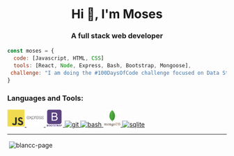 <h1 align="center">Hi 👋, I'm Moses</h1>
<h3 align="center">A full stack web developer</h3>

```javascript
const moses = {
  code: [Javascript, HTML, CSS]
  tools: [React, Node, Express, Bash, Bootstrap, Mongoose],
 challenge: "I am doing the #100DaysOfCode challenge focused on Data Structures & Algorithms and Backend Web Development"
}
```
<h3 align="left">Languages and Tools:</h3>

<p align="left"> 
  
 <!-- JavaScript -->
<a href="https://developer.mozilla.org/en-US/docs/Web/JavaScript" target="_blank"> 
<img src="https://raw.githubusercontent.com/devicons/devicon/master/icons/javascript/javascript-original.svg" alt="javascript" width="40" height="40"/> </a> 
  
 <!-- Express.js -->
<a href="https://expressjs.com" target="_blank"> 
<img src="https://raw.githubusercontent.com/devicons/devicon/master/icons/express/express-original-wordmark.svg" alt="express" width="40" height="40"/> </a>
  
<!-- Bootstrap -->
<a href="https://getbootstrap.com" target="_blank"> 
<img src="https://raw.githubusercontent.com/devicons/devicon/master/icons/bootstrap/bootstrap-plain-wordmark.svg" alt="bootstrap" width="40" height="40"/> </a>
 
<!--  Node.js -->
<a href="https://git-scm.com/" target="_blank"> 
<img src="https://www.vectorlogo.zone/logos/git-scm/git-scm-icon.svg" alt="git" width="40" height="40"/> </a>  

<!-- Bash -->
<a href="https://www.gnu.org/software/bash/" target="_blank"> 
<img src="https://www.vectorlogo.zone/logos/gnu_bash/gnu_bash-icon.svg" alt="bash" width="40" height="40"/> </a> 
  
<!-- mongoDB -->
<a href="https://www.mongodb.com/" target="_blank"> 
<img src="https://raw.githubusercontent.com/devicons/devicon/master/icons/mongodb/mongodb-original-wordmark.svg" alt="mongodb" width="40" height="40"/> </a>

<!-- SQLite -->
<a href="https://www.sqlite.org/" target="_blank"> 
<img src="https://www.vectorlogo.zone/logos/sqlite/sqlite-icon.svg" alt="sqlite" width="40" height="40"/> </a>
  
</p>

<hr>

<p>&nbsp;<img align="center" src="https://github-readme-stats.vercel.app/api?username=blancc-page&show_icons=true&locale=en" alt="blancc-page" /></p>
